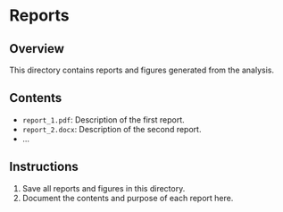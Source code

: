 # Reports

## Overview
This directory contains reports and figures generated from the analysis.

## Contents
- `report_1.pdf`: Description of the first report.
- `report_2.docx`: Description of the second report.
- ...

## Instructions
1. Save all reports and figures in this directory.
2. Document the contents and purpose of each report here.

